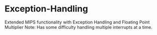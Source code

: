 # Exception-Handling
Extended MIPS functionality with Exception Handling and Floating Point Multiplier
Note: Has some difficulty handling multiple interrupts at a time.
